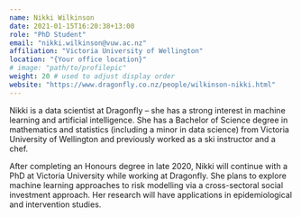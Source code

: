 ```yaml
---
name: Nikki Wilkinson
date: 2021-01-15T16:20:38+13:00
role: "PhD Student"
email: "nikki.wilkinson@vuw.ac.nz"
affiliation: "Victoria University of Wellington"
location: "{Your office location}"
# image: "path/to/profilepic"
weight: 20 # used to adjust display order
website: "https://www.dragonfly.co.nz/people/wilkinson-nikki.html"
---
```


Nikki is a data scientist at Dragonfly – she has a strong interest in machine learning and artificial intelligence.
She has a Bachelor of Science degree in mathematics and statistics (including a minor in data science) from Victoria University of Wellington and previously worked as a ski instructor and a chef.

After completing an Honours degree in late 2020, Nikki will continue with a PhD at Victoria University while working at Dragonfly. She plans to explore machine learning approaches to risk modelling via a cross-sectoral social investment approach. Her research will have applications in epidemiological and intervention studies.
